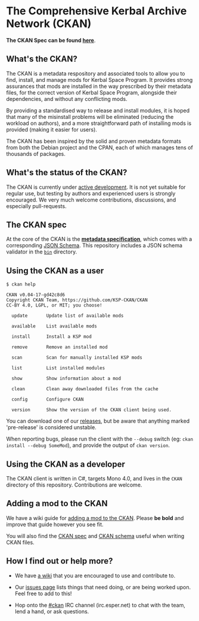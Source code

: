 # The Comprehensive Kerbal Archive Network (CKAN)

**The CKAN Spec can be found [here](Spec.md)**.

## What's the CKAN?

The CKAN is a metadata respository and associated tools to allow
you to find, install, and manage mods for Kerbal Space Program.
It provides strong assurances that mods are installed in the way
prescribed by their metadata files, for the correct version of Kerbal
Space Program, alongside their dependencies, and without any
conflicting mods.

By providing a standardised way to release and install modules, it is
hoped that many of the misinstall problems will be eliminated
(reducing the workload on authors), and a more straightforward path of
installing mods is provided (making it easier for users).

The CKAN has been inspired by the solid and proven metadata formats
from both the Debian project and the CPAN, each of which manages
tens of thousands of packages.

## What's the status of the CKAN?

The CKAN is currently under
[active development](https://github.com/KSP-CKAN/CKAN/commits/master).
It is not yet suitable for regular use, but testing by authors
and experienced users is strongly encouraged. We very much welcome
contributions, discussions, and especially pull-requests.

## The CKAN spec

At the core of the CKAN is the **[metadata specification](Spec.md)**,
which comes with a corresponding [JSON Schema](CKAN.schema). This
repository includes a JSON schema validator in the
[`bin`](https://github.com/KSP-CKAN/CKAN/tree/master/bin) directory.

## Using the CKAN as a user

```
$ ckan help

CKAN v0.04-17-gd42c8d6
Copyright CKAN Team, https://github.com/KSP-CKAN/CKAN
CC-BY 4.0, LGPL, or MIT; you choose!

  update       Update list of available mods

  available    List available mods

  install      Install a KSP mod

  remove       Remove an installed mod

  scan         Scan for manually installed KSP mods

  list         List installed modules

  show         Show information about a mod

  clean        Clean away downloaded files from the cache

  config       Configure CKAN

  version      Show the version of the CKAN client being used.

```

You can download one of our [releases](https://github.com/KSP-CKAN/CKAN/releases),
but be aware that anything marked 'pre-release' is considered unstable.

When reporting bugs, please run the client with the `--debug` switch
(eg: `ckan install --debug SomeMod`), and provide the output of
`ckan version`.

## Using the CKAN as a developer

The CKAN client is written in C#, targets Mono 4.0, and lives in
the `CKAN` directory of this repository. Contributions are welcome.

## Adding a mod to the CKAN

We have a wiki guide for
[adding a mod to the CKAN](https://github.com/KSP-CKAN/CKAN/wiki/Adding-a-mod-to-the-CKAN).
Please **be bold** and improve that guide however you see fit.

You will also find the [CKAN spec](Spec.md) and
[CKAN schema](CKAN.schema) useful when writing CKAN files.

## How I find out or help more?

* We have [a wiki](https://github.com/KSP-CKAN/CKAN/wiki) that you are
encouraged to use and contribute to.

* Our [issues page](https://github.com/KSP-CKAN/CKAN/issues)
lists things that need doing, or are being worked upon. Feel free to
add to this!

* Hop onto the [#ckan](http://webchat.esper.net/?channels=ckan) IRC
channel (irc.esper.net) to chat with the team, lend a hand, or
ask questions.
